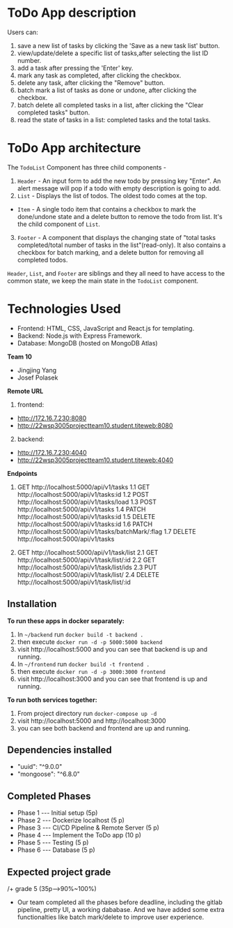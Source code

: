 # ToDo App description
Users can:
1. save a new list of tasks by clicking the 'Save as a new task list' button.
2. view/update/delete a specific list of tasks,after selecting the list ID number.
3. add a task after pressing the 'Enter' key.
4. mark any task as completed, after clicking the checkbox.
5. delete any task, after clicking the "Remove" button.
6. batch mark a list of tasks as done or undone, after clicking the checkbox.
7. batch delete all completed tasks in a list, after clicking the "Clear completed tasks" button.
8. read the state of tasks in a list: completed tasks and the total tasks.


# ToDo App architecture
The `TodoList` Component has three child components -
1. `Header` - An input form to add the new todo by pressing key "Enter". An alert message will pop if a todo with empty description is going to add.
2. `List` - Displays the list of todos. The oldest todo comes at the top.
- `Item` - A single todo item that contains a checkbox to mark the done/undone state and a delete button to remove the todo from list. It's the child component of `List`.
3. `Footer` - A component that displays the changing state of "total tasks completed/total number of tasks in the list"(read-only). It also contains a checkbox for batch marking, and a delete button for removing all completed todos.

`Header`, `List`, and `Footer` are siblings and they all need to have access to the common state, we keep the main state in the `TodoList` component.


# Technologies Used
- Frontend: HTML, CSS, JavaScript and React.js for templating.
- Backend: Node.js with Express Framework.
- Database: MongoDB (hosted on MongoDB Atlas)

**Team 10** 
- Jingjing Yang
- Josef Polasek

**Remote URL**
1. frontend: 
- http://172.16.7.230:8080
- http://22wsp3005projectteam10.student.titeweb:8080

2. backend: 
- http://172.16.7.230:4040
- http://22wsp3005projectteam10.student.titeweb:4040


**Endpoints**
1. GET http://localhost:5000/api/v1/tasks
1.1 GET http://localhost:5000/api/v1/tasks:id
1.2 POST http://localhost:5000/api/v1/tasks/load
1.3 POST http://localhost:5000/api/v1/tasks
1.4 PATCH http://localhost:5000/api/v1/tasks:id
1.5 DELETE http://localhost:5000/api/v1/tasks:id
1.6 PATCH http://localhost:5000/api/v1/tasks/batchMark/:flag
1.7 DELETE http://localhost:5000/api/v1/tasks

2. GET http://localhost:5000/api/v1/task/list
2.1 GET http://localhost:5000/api/v1/task/list/:id
2.2 GET http://localhost:5000/api/v1/task/list/ids
2.3 PUT http://localhost:5000/api/v1/task/list/
2.4 DELETE http://localhost:5000/api/v1/task/list/:id

## Installation
**To run these apps in docker separately:**
1. In `~/backend` run `docker build -t backend .`
2. then execute `docker run -d -p 5000:5000 backend`
3. visit http://localhost:5000 and you can see that backend is up and running.  
4. In `~/frontend` run `docker build -t frontend .`
5. then execute `docker run -d -p 3000:3000 frontend`
6. visit http://localhost:3000 and you can see that frontend is up and running.

**To run both services together:**
1. From project directory run `docker-compose up -d`
2. visit http://localhost:5000 and http://localhost:3000 
3. you can see both backend and frontend are up and running.

## Dependencies installed
- "uuid": "^9.0.0"
- "mongoose": "^6.8.0"

## Completed Phases
- Phase 1 --- Initial setup (5p)
- Phase 2 --- Dockerize localhost (5 p)
- Phase 3 --- CI/CD Pipeline & Remote Server (5 p)
- Phase 4 --- Implement the ToDo app (10 p)
- Phase 5 --- Testing (5 p)
- Phase 6 --- Database (5 p)

## Expected project grade
/+ grade 5 (35p-->90%~100%)
- Our team completed all the phases before deadline, including the gitlab pipeline, pretty UI, a working dababase. And we have added some extra functionalties like batch mark/delete to improve user experience.

